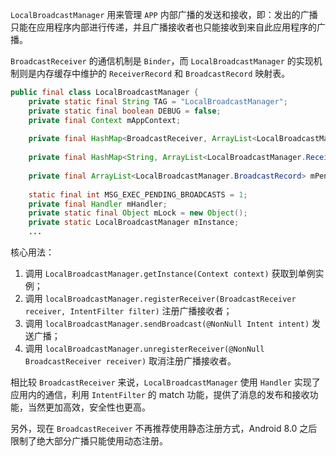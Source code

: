 `LocalBroadcastManager` 用来管理 `APP` 内部广播的发送和接收，即：发出的广播只能在应用程序内部进行传递，并且广播接收者也只能接收到来自此应用程序的广播。

`BroadcastReceiver` 的通信机制是 `Binder`，而 `LocalBroadcastManager` 的实现机制则是内存缓存中维护的 `ReceiverRecord` 和 `BroadcastRecord` 映射表。

~~~java
public final class LocalBroadcastManager {
    private static final String TAG = "LocalBroadcastManager";
    private static final boolean DEBUG = false;
    private final Context mAppContext;
    
    private final HashMap<BroadcastReceiver, ArrayList<LocalBroadcastManager.ReceiverRecord>> mReceivers = new HashMap();
    
    private final HashMap<String, ArrayList<LocalBroadcastManager.ReceiverRecord>> mActions = new HashMap();
    
    private final ArrayList<LocalBroadcastManager.BroadcastRecord> mPendingBroadcasts = new ArrayList();
    
    static final int MSG_EXEC_PENDING_BROADCASTS = 1;
    private final Handler mHandler;
    private static final Object mLock = new Object();
    private static LocalBroadcastManager mInstance;
    ...
~~~

核心用法：

1. 调用 `LocalBroadcastManager.getInstance(Context context)` 获取到单例实例；
2. 调用 `localBroadcastManager.registerReceiver(BroadcastReceiver receiver, IntentFilter filter)` 注册广播接收者；
3. 调用 `localBroadcastManager.sendBroadcast(@NonNull Intent intent)` 发送广播；
4. 调用 `localBroadcastManager.unregisterReceiver(@NonNull BroadcastReceiver receiver)` 取消注册广播接收者。

相比较 `BroadcastReceiver` 来说，`LocalBroadcastManager` 使用 `Handler` 实现了应用内的通信，利用 `IntentFilter` 的 match 功能，提供了消息的发布和接收功能，当然更加高效，安全性也更高。

另外，现在 `BroadcastReceiver` 不再推荐使用静态注册方式，Android 8.0 之后限制了绝大部分广播只能使用动态注册。

